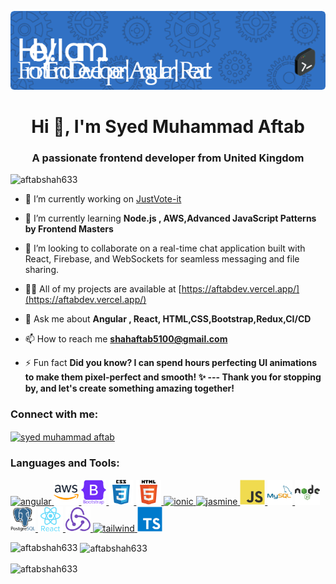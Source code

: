 ![Header](./header-image.png)
<h1 align="center">Hi 👋, I'm Syed Muhammad Aftab</h1>
<h3 align="center">A passionate frontend developer from United Kingdom</h3>

<p align="left"> <img src="https://komarev.com/ghpvc/?username=aftabshah633&label=Profile%20views&color=0e75b6&style=flat" alt="aftabshah633" /> </p>

- 🔭 I’m currently working on [JustVote-it](https://play.google.com/store/apps/details?id=app.batliyo.justvoteit&hl=en_GB)

- 🌱 I’m currently learning **Node.js , AWS,Advanced JavaScript Patterns by Frontend Masters**

- 👯 I’m looking to collaborate on a real-time chat application built with React, Firebase, and WebSockets for seamless messaging and file sharing. 

- 👨‍💻 All of my projects are available at [https://aftabdev.vercel.app/](https://aftabdev.vercel.app/)

- 💬 Ask me about **Angular , React, HTML,CSS,Bootstrap,Redux,CI/CD**

- 📫 How to reach me **shahaftab5100@gmail.com**

- ⚡ Fun fact **Did you know? I can spend hours perfecting UI animations to make them pixel-perfect and smooth! ✨ --- Thank you for stopping by, and let's create something amazing together!**

<h3 align="left">Connect with me:</h3>
<p align="left">
<a href="https://linkedin.com/in/syed muhammad aftab" target="blank"><img align="center" src="https://raw.githubusercontent.com/rahuldkjain/github-profile-readme-generator/master/src/images/icons/Social/linked-in-alt.svg" alt="syed muhammad aftab" height="30" width="40" /></a>
</p>

<h3 align="left">Languages and Tools:</h3>
<p align="left"> <a href="https://angular.io" target="_blank" rel="noreferrer"> <img src="https://angular.io/assets/images/logos/angular/angular.svg" alt="angular" width="40" height="40"/> </a> <a href="https://aws.amazon.com" target="_blank" rel="noreferrer"> <img src="https://raw.githubusercontent.com/devicons/devicon/master/icons/amazonwebservices/amazonwebservices-original-wordmark.svg" alt="aws" width="40" height="40"/> </a> <a href="https://getbootstrap.com" target="_blank" rel="noreferrer"> <img src="https://raw.githubusercontent.com/devicons/devicon/master/icons/bootstrap/bootstrap-plain-wordmark.svg" alt="bootstrap" width="40" height="40"/> </a> <a href="https://www.w3schools.com/css/" target="_blank" rel="noreferrer"> <img src="https://raw.githubusercontent.com/devicons/devicon/master/icons/css3/css3-original-wordmark.svg" alt="css3" width="40" height="40"/> </a> <a href="https://www.w3.org/html/" target="_blank" rel="noreferrer"> <img src="https://raw.githubusercontent.com/devicons/devicon/master/icons/html5/html5-original-wordmark.svg" alt="html5" width="40" height="40"/> </a> <a href="https://ionicframework.com" target="_blank" rel="noreferrer"> <img src="https://upload.wikimedia.org/wikipedia/commons/d/d1/Ionic_Logo.svg" alt="ionic" width="40" height="40"/> </a> <a href="https://jasmine.github.io/" target="_blank" rel="noreferrer"> <img src="https://www.vectorlogo.zone/logos/jasmine/jasmine-icon.svg" alt="jasmine" width="40" height="40"/> </a> <a href="https://developer.mozilla.org/en-US/docs/Web/JavaScript" target="_blank" rel="noreferrer"> <img src="https://raw.githubusercontent.com/devicons/devicon/master/icons/javascript/javascript-original.svg" alt="javascript" width="40" height="40"/> </a> <a href="https://www.mysql.com/" target="_blank" rel="noreferrer"> <img src="https://raw.githubusercontent.com/devicons/devicon/master/icons/mysql/mysql-original-wordmark.svg" alt="mysql" width="40" height="40"/> </a> <a href="https://nodejs.org" target="_blank" rel="noreferrer"> <img src="https://raw.githubusercontent.com/devicons/devicon/master/icons/nodejs/nodejs-original-wordmark.svg" alt="nodejs" width="40" height="40"/> </a> <a href="https://www.postgresql.org" target="_blank" rel="noreferrer"> <img src="https://raw.githubusercontent.com/devicons/devicon/master/icons/postgresql/postgresql-original-wordmark.svg" alt="postgresql" width="40" height="40"/> </a> <a href="https://reactjs.org/" target="_blank" rel="noreferrer"> <img src="https://raw.githubusercontent.com/devicons/devicon/master/icons/react/react-original-wordmark.svg" alt="react" width="40" height="40"/> </a> <a href="https://redux.js.org" target="_blank" rel="noreferrer"> <img src="https://raw.githubusercontent.com/devicons/devicon/master/icons/redux/redux-original.svg" alt="redux" width="40" height="40"/> </a> <a href="https://tailwindcss.com/" target="_blank" rel="noreferrer"> <img src="https://www.vectorlogo.zone/logos/tailwindcss/tailwindcss-icon.svg" alt="tailwind" width="40" height="40"/> </a> <a href="https://www.typescriptlang.org/" target="_blank" rel="noreferrer"> <img src="https://raw.githubusercontent.com/devicons/devicon/master/icons/typescript/typescript-original.svg" alt="typescript" width="40" height="40"/> </a> </p>

<p><img align="left" src="https://github-readme-stats.vercel.app/api/top-langs?username=aftabshah633&show_icons=true&locale=en&layout=compact" alt="aftabshah633" /></p>

<p>&nbsp;<img align="center" src="https://github-readme-stats.vercel.app/api?username=aftabshah633&show_icons=true&locale=en" alt="aftabshah633" /></p>

<p><img align="center" src="https://github-readme-streak-stats.herokuapp.com/?user=aftabshah633&" alt="aftabshah633" /></p>
